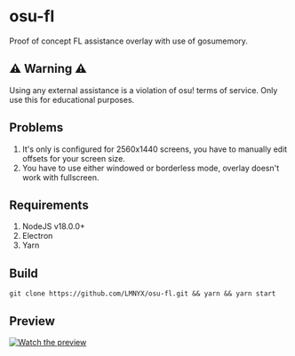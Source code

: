 # osu-fl
Proof of concept FL assistance overlay with use of gosumemory.

## ⚠ Warning ⚠

Using any external assistance is a violation of osu! terms of service. Only use this for educational purposes.

## Problems

1. It's only is configured for 2560x1440 screens, you have to manually edit offsets for your screen size.
2. You have to use either windowed or borderless mode, overlay doesn't work with fullscreen.

## Requirements

1. NodeJS v18.0.0+
2. Electron
3. Yarn

## Build

`git clone https://github.com/LMNYX/osu-fl.git && yarn && yarn start`

## Preview

[![Watch the preview](http://img.youtube.com/vi/z7BlS-vfrgY/0.jpg)](http://www.youtube.com/watch?v=z7BlS-vfrgY "osu-fl preview")

